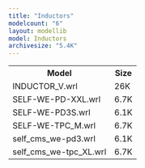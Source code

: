 ```yaml
---
title: "Inductors"
modelcount: "6"
layout: modellib
model: Inductors
archivesize: "5.4K"
---
```


<table><tr>
<th>Model</th>
<th>Size</th>
</tr>
<tr><td>INDUCTOR_V.wrl</td><td>26K</td></tr>
<tr><td>SELF-WE-PD-XXL.wrl</td><td>6.7K</td></tr>
<tr><td>SELF-WE-PD3S.wrl</td><td>6.1K</td></tr>
<tr><td>SELF-WE-TPC_M.wrl</td><td>6.7K</td></tr>
<tr><td>self_cms_we-pd3.wrl</td><td>6.1K</td></tr>
<tr><td>self_cms_we-tpc_XL.wrl</td><td>6.7K</td></tr>

